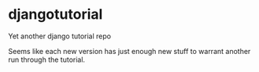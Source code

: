 # djangotutorial
Yet another django tutorial repo

Seems like each new version has just enough new stuff to warrant another run through the tutorial.
